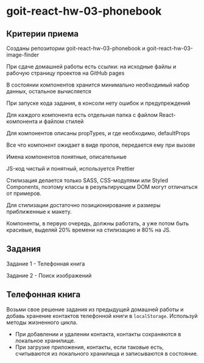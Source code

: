 # goit-react-hw-03-phonebook

## Критерии приема

Созданы репозитории goit-react-hw-03-phonebook и goit-react-hw-03-image-finder

При сдаче домашней работы есть ссылки: на исходные файлы и рабочую страницу
проектов на GitHub pages

В состоянии компонентов хранится минимально необходимый набор данных, остальное
вычисляется

При запуске кода задания, в консоли нету ошибок и предупреждений

Для каждого компонента есть отдельная папка с файлом React-компонента и файлом
стилей

Для компонентов описаны propTypes, и где необходимо, defaultProps

Все что компонент ожидает в виде пропов, передается ему при вызове

Имена компонентов понятные, описательные

JS-код чистый и понятный, используется Prettier

Стилизация делается только SASS, CSS-модулями или Styled Components, поэтому
классы в результирующем DOM могут отличаться от примеров.

Для стилизации достаточно позиционирование и размеры приближенные к макету.

Компоненты, в первую очередь, должны работать, а уже потом быть красивые,
выделяй 20% времени на стилизацию и 80% на JS.

## Задания

Задание 1 - Телефонная книга

Задание 2 - Поиск изображений

## Телефонная книга

Возьми свое решение задания из предыдущей домашней работы и добавь хранение
контактов телефонной книги в `localStorage`. Используй методы жизненного цикла.

- При добавлении и удалении контакта, контакты сохраняются в локальное
  хранилище.
- При загрузке приложения, контакты, если таковые есть, считываются из
  локального хранилища и записываются в состояние.
